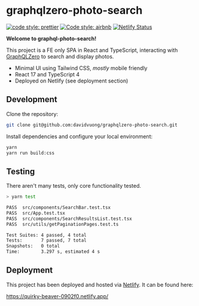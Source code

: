 # graphqlzero-photo-search

[![code style: prettier](https://img.shields.io/badge/code_style-prettier-ff69b4.svg?style=flat-square)](https://github.com/prettier/prettier)
[![Code style: airbnb](https://img.shields.io/badge/code%20style-airbnb-blue.svg)](https://github.com/airbnb/javascript)
[![Netlify Status](https://api.netlify.com/api/v1/badges/f6efae01-90ef-4c8e-8d81-cc6b1abbf952/deploy-status)](https://app.netlify.com/sites/quirky-beaver-0902f0/deploys)

**Welcome to graphql-photo-search!**

This project is a FE only SPA in React and TypeScript, interacting with [GraphQLZero](https://graphqlzero.almansi.me/) to search and display photos.

- Minimal UI using Tailwind CSS, _mostly_ mobile friendly
- React 17 and TypeScript 4
- Deployed on Netlify (see deployment section)

## Development

Clone the repository:

```bash
git clone git@github.com:davidvuong/graphqlzero-photo-search.git
```

Install dependencies and configure your local environment:

```bash
yarn
yarn run build:css
```

## Testing

There aren't many tests, only core functionality tested.

```bash
> yarn test

PASS  src/components/SearchBar.test.tsx
PASS  src/App.test.tsx
PASS  src/components/SearchResultsList.test.tsx
PASS  src/utils/getPaginationPages.test.ts

Test Suites: 4 passed, 4 total
Tests:       7 passed, 7 total
Snapshots:   0 total
Time:        3.297 s, estimated 4 s
```

## Deployment

This project has been deployed and hosted via [Netlify](https://www.netlify.com/). It can be found here:

https://quirky-beaver-0902f0.netlify.app/
